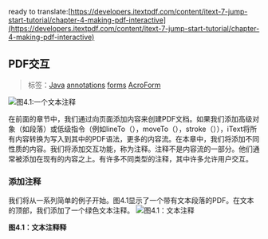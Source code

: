 ready to translate:[https://developers.itextpdf.com/content/itext-7-jump-start-tutorial/chapter-4-making-pdf-interactive](https://developers.itextpdf.com/content/itext-7-jump-start-tutorial/chapter-4-making-pdf-interactive)
## PDF交互
>标签：[Java](https://developers.itextpdf.com/tags/java)
[annotations](https://developers.itextpdf.com/tags/annotations)
[forms](https://developers.itextpdf.com/tags/forms)
[AcroForm](https://developers.itextpdf.com/tags/acroform)

![](https://developers.itextpdf.com/sites/default/files/C04F01.png "图4.1:一个文本注释
")

在前面的章节中，我们通过向页面添加内容来创建PDF文档。如果我们添加高级对象（如段落）或低级指令（例如lineTo（），moveTo（），stroke（）），iText将所有内容转换为写入到其中的PDF语法，更多的内容流。在本章中，我们将添加不同性质的内容。我们将添加交互功能，称为注释。注释不是内容流的一部分。他们通常被添加在现有的内容之上。有许多不同类型的注释，其中许多允许用户交互。
### 添加注释
我们将从一系列简单的例子开始。图4.1显示了一个带有文本段落的PDF。在文本的顶部，我们添加了一个绿色文本注释。
![](https://developers.itextpdf.com/sites/default/files/C04F01.png "图4.1：文本注释
")

**图4.1：文本注释释**